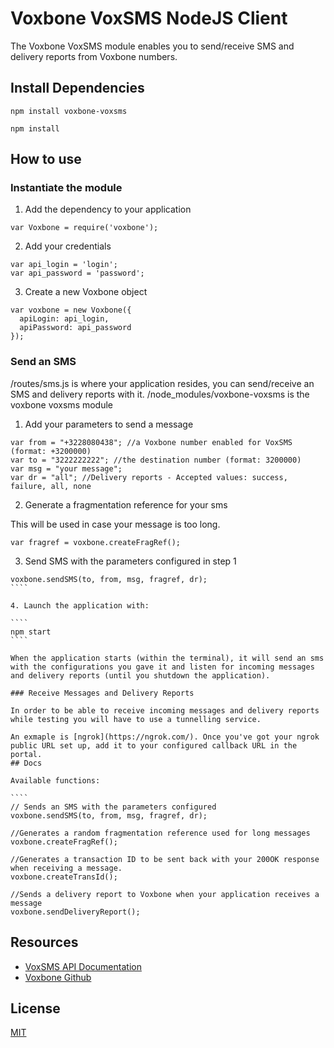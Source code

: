 # Voxbone VoxSMS NodeJS Client

The Voxbone VoxSMS module enables you to send/receive SMS and delivery reports from Voxbone numbers.

## Install Dependencies

`npm install voxbone-voxsms`

`npm install`

## How to use

### Instantiate the module
1. Add the dependency to your application

  `````
  var Voxbone = require('voxbone');
  `````

2. Add your credentials

  ````
  var api_login = 'login';
  var api_password = 'password';
  ``````

3. Create a new Voxbone object

  `````
  var voxbone = new Voxbone({
    apiLogin: api_login,
    apiPassword: api_password
  });
  ``````

### Send an SMS

/routes/sms.js is where your application resides, you can send/receive an SMS and delivery reports with it.
/node_modules/voxbone-voxsms is the voxbone voxsms module

1. Add your parameters to send a message

  `````
  var from = "+3228080438"; //a Voxbone number enabled for VoxSMS (format: +3200000)
  var to = "3222222222"; //the destination number (format: 3200000)
  var msg = "your message";
  var dr = "all"; //Delivery reports - Accepted values: success, failure, all, none
  `````

2. Generate a fragmentation reference for your sms

  This will be used in case your message is too long.

  `````
  var fragref = voxbone.createFragRef();
  `````

3. Send SMS with the parameters configured in step 1

  `````
  voxbone.sendSMS(to, from, msg, fragref, dr);
  ````

4. Launch the application with:

  ````
  npm start
  ````

When the application starts (within the terminal), it will send an sms with the configurations you gave it and listen for incoming messages and delivery reports (until you shutdown the application).

### Receive Messages and Delivery Reports

In order to be able to receive incoming messages and delivery reports  while testing you will have to use a tunnelling service.

An exmaple is [ngrok](https://ngrok.com/). Once you've got your ngrok public URL set up, add it to your configured callback URL in the portal.
## Docs

Available functions:

````
// Sends an SMS with the parameters configured
voxbone.sendSMS(to, from, msg, fragref, dr);
`````

`````
//Generates a random fragmentation reference used for long messages
voxbone.createFragRef();
`````

`````
//Generates a transaction ID to be sent back with your 200OK response when receiving a message.
voxbone.createTransId();
`````

`````
//Sends a delivery report to Voxbone when your application receives a message
voxbone.sendDeliveryReport();
`````

## Resources
* [VoxSMS API Documentation](https://developers.voxbone.com/docs/sms/overview/)
* [Voxbone Github](https://github.com/voxbone/voxsms-node-client)

## License

[MIT](LICENSE)

[npm-url]: https://npmjs.org/package/voxbone-voxsms
[downloads-url]: https://npmjs.org/package/voxbone-voxsms
